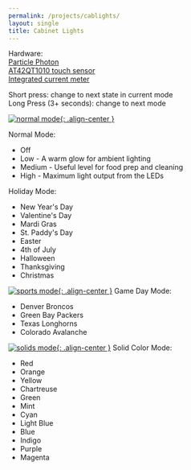 ```yaml
---
permalink: /projects/cablights/
layout: single
title: Cabinet Lights
---
```


Hardware:<br/>
[Particle Photon](https://www.particle.io/)<br/>
[AT42QT1010 touch sensor](https://www.adafruit.com/product/1374)<br/>
[Integrated current meter](https://www.adafruit.com/product/574)

Short press: change to next state in current mode<br/>
Long Press (3+ seconds): change to next mode

[![normal mode](https://storage.googleapis.com/media.darkwire.com/cablights_normal_640x360.gif){: .align-center }](https://storage.googleapis.com/media.darkwire.com/cablights_normal_640x360.gif)

Normal Mode:
* Off
* Low - A warm glow for ambient lighting
* Medium - Useful level for food prep and cleaning
* High - Maximum light output from the LEDs


Holiday Mode:
* New Year's Day
* Valentine's Day
* Mardi Gras
* St. Paddy's Day
* Easter
* 4th of July
* Halloween
* Thanksgiving
* Christmas

[![sports mode](https://storage.googleapis.com/media.darkwire.com/cablights_sports_640x360.gif){: .align-center }](https://storage.googleapis.com/media.darkwire.com/cablights_sports_640x360.gif)
Game Day Mode:
* Denver Broncos
* Green Bay Packers
* Texas Longhorns
* Colorado Avalanche

[![solids mode](https://storage.googleapis.com/media.darkwire.com/cablights_solid_640x360.gif){: .align-center }](https://storage.googleapis.com/media.darkwire.com/cablights_solid_640x360.gif)
Solid Color Mode:
* Red
* Orange
* Yellow
* Chartreuse
* Green
* Mint
* Cyan
* Light Blue
* Blue
* Indigo
* Purple
* Magenta
